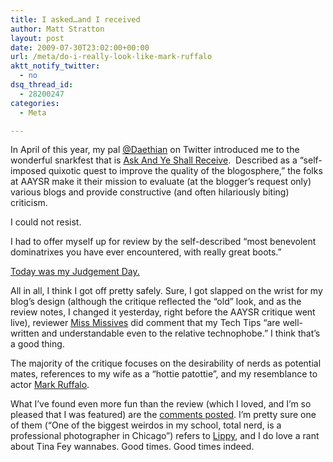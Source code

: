 ```yaml
---
title: I asked…and I received
author: Matt Stratton
layout: post
date: 2009-07-30T23:02:00+00:00
url: /meta/do-i-really-look-like-mark-ruffalo
aktt_notify_twitter:
  - no
dsq_thread_id:
  - 28200247
categories:
  - Meta

---
```

In April of this year, my pal <a href="https://twitter.com/daethian" target="_blank">@Daethian</a> on Twitter introduced me to the wonderful snarkfest that is <a href="https://iwillfuckingtearyouapart.blogspot.com/" target="_blank">Ask And Ye Shall Receive</a>.  Described as a &#8220;self-imposed quixotic quest to improve the quality of the blogosphere,&#8221; the folks at AAYSR make it their mission to evaluate (at the blogger&#8217;s request only) various blogs and provide constructive (and often hilariously biting) criticism.

I could not resist.

I had to offer myself up for review by the self-described &#8220;most benevolent dominatrixes you have ever encountered, with really great boots.&#8221;

<a href="https://iwillfuckingtearyouapart.blogspot.com/2009/07/eternal-sunshine-of-nerdy-mind.html" target="_blank">Today was my Judgement Day.</a>

All in all, I think I got off pretty safely. Sure, I got slapped on the wrist for my blog&#8217;s design (although the critique reflected the &#8220;old&#8221; look, and as the review notes, I changed it yesterday, right before the AAYSR critique went live), reviewer <a href="https://iwillfuckingtearyouapart.blogspot.com/search/label/Miss%20Missives" target="_blank">Miss Missives</a> did comment that my Tech Tips &#8220;are well-written and understandable even to the relative technophobe.&#8221; I think that&#8217;s a good thing.

The majority of the critique focuses on the desirability of nerds as potential mates, references to my wife as a &#8220;hottie patottie&#8221;, and my resemblance to actor <a href="https://www.imdb.com/name/nm0749263/" target="_blank">Mark Ruffalo</a>.

What I&#8217;ve found even more fun than the review (which I loved, and I&#8217;m so pleased that I was featured) are the <a href="https://www.blogger.com/comment.g?blogID=28050624&postID=8481642840423067181" target="_blank">comments posted</a>. I&#8217;m pretty sure one of them (&#8220;One of the biggest weirdos in my school, total nerd, is a professional photographer in Chicago&#8221;) refers to <a href="https://rentauskas.com/" target="_blank">Lippy</a>, and I do love a rant about Tina Fey wannabes. Good times. Good times indeed.